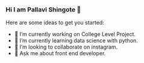 ### Hi I am Pallavi Shingote 👋

Here are some ideas to get you started:

- 🔭 I’m currently working on College Level Project.
- 🌱 I’m currently learning data science with python.
- 👯 I’m looking to collaborate on instagram.
- 💬 Ask me about front end developer.
